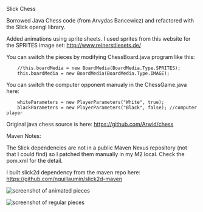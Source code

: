 Slick Chess

Borrowed Java Chess code (from Arvydas Bancewicz) and refactored with the Slick opengl library.

Added animations using sprite sheets.
I used sprites from this website for the SPRITES image set: http://www.reinerstilesets.de/

You can switch the pieces by modifying ChessBoard.java program like this:

		//this.boardMedia = new BoardMedia(BoardMedia.Type.SPRITES);
		this.boardMedia = new BoardMedia(BoardMedia.Type.IMAGE);
		
You can switch the computer opponent manualy in the ChessGame.java here:

		whiteParameters = new PlayerParameters("White", true);
		blackParameters = new PlayerParameters("Black", false); //computer player
		
Original java chess source is here:
https://github.com/Arwid/chess

Maven Notes:

The Slick dependencies are not in a public Maven Nexus repository (not that I could find) so I patched them manually in my M2 local.
Check the pom.xml for the detail. 

I built slick2d dependency from the maven repo here:
https://github.com/nguillaumin/slick2d-maven

![screenshot of animated pieces](https://raw.github.com/pantinor/slick-chess/chess2.png)

![screenshot of regular pieces](https://raw.github.com/pantinor/slick-chess/chess1.png)








